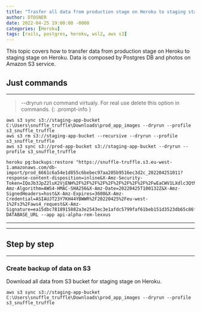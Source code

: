 ```yaml
---
title: "Trasfer all data from production stage on Heroku to staging stage (Postgres DB + S3 bucket)"
author: DTOSNER
date: 2022-04-25 19:00:00 -0000
categories: [Heroku]
tags: [rails, postgres, heroku, wsl2, aws s3]
---
```


This topic covers how to transfer data from production stage on Heroku to staging stage on Heroku. Data is composed by Postgres DB and photos on Amazon S3 service.


## Just commands
---

> --dryrun run command virtualy. For real use delete this option in commands.
{: .prompt-info }

```console
aws s3 sync s3://staging-app-bucket C:\Users\snuffle_truffle\Downloads\prod_app_images --dryrun --profile s3_snuffle_truffle
aws s3 rm s3://staging-app-bucket --recursive --dryrun --profile s3_snuffle_truffle
aws s3 sync s3://prod-app-bucket s3://staging-app-bucket --dryrun --profile s3_snuffle_truffle
```
```console
heroku pg:backups:restore "https://snuffle-truffle.s3.eu-west-1.amazonaws.com/db-import/prod_6661c6a54e1d855c6bebec97aa205b9516ec3d2c_202204251011?response-content-disposition=inline&X-Amz-Security-Token=IQoJb3JpZ2luX2VjENH%2F%2F%2F%2F%2F%2F%2F%2F%2F%2FwEaCWV1LXdlc3QtMiJIMEYCIQCKPEuAadtPTSABbCRN5ADCekDl3GUFhBZds05hS0u%2BtwIhALemKhtXDSY6tcxwCKwx8Neyr2Bwax3O2US%2F1NJS2dyHKoQDCIr%2F%2F%2F%2F%2F%2F%2F%2F%2F%2FwEQAxoMMjk1NTM2Njc0NzcyIgze7F0dj%2Fagd8wzb54q2AL1oFnbr3AIFY7%2BwihFp%2B9z5ZcBXhd5UggsHYN0572tx8825sH4dAjCEzBgFOd3JYYaRkDX5EWydcOpEAKLyiNam9agmZkzEU%2FyRpLmSSms8sEuFT1ZyvIFX4EDPjtO1dMAhF5qxQvsSdGbYq0rsL7g7jPar2vXmuWtx3QPWy%2B9BqVkzQvhn6%2BBSTDUav8DlDUj2iaoLQvRmZmbJJ5cqzYl5DSyGiiwzQGvpuPUWZjhdFyTFZZkBIYSh3YUnSQDFoaQT9Kok%2BNGs6iDMEzZLeWeLudXxnYpAThzb1q16VQfwInGpW3%2BRSuWUN5nuKacUejZINmGRi5Sjh9FzxBZmvfEgtWigw4E5tf8XpxhJw1ecdaY9Gt4UOvDKJmF3iFvhRKbVIdh%2FLEc2UuU4iQbf6%2FkQnsxBm%2Be8zM3PPaAf%2BBf4AQ%2FJaGWwnwDrtCFk7Y8OyvBGbL27JksNzD9tZmTBjqyAot0luC2%2FCn%2BtmE0WIVDZ%2F8VRjSdiWZEluznSUmV9jS%2B%2BB3V6AKEsXskZXxLnhIzmPMpqGqtDe3v%2BC50iEaZkK%2FW7ilXExJ%2Fj7SnqnerfXEHe%2FVSlAeetyIlpfDh%2FCFDcIxle%2Bnh0aTSp6vEhMtHwwXGk0vIbqbptu6Q5d7TTK0VexqXv8UcXhH8c6kblALTxSaZLVNuVgdfxFYQfLV9IQaQMZ1XoI3TDzJ9uBaHsed02%2F7jJgJBcNgC7q7wWYn9jTcQghlzznJBMjyw%2FQ%2BfRUF54zLYmPcDtr7lobLjHz04mebQEquiKGt2qxQj2iP5wj9dGUp2xT3ezJufQaVpUDKr6VziDnPWmyE3x6pYVOo04BOSVID9NQRQHlqPSX9y18I7i%2BBfGIjli59mMq1wNlx8og%3D%3D&X-Amz-Algorithm=AWS4-HMAC-SHA256&X-Amz-Date=20220425T100132Z&X-Amz-SignedHeaders=host&X-Amz-Expires=3600&X-Amz-Credential=ASIAUJT23Y7KH44YBWWR%2F20220425%2Feu-west-1%2Fs3%2Faws4_request&X-Amz-Signature=ea15dbc7818915882a3e2543ec3e1afdc5799faf61beb151d3523db65c86f449" DATABASE_URL --app api-alpha-rem-lexxus
```
---
---

## Step by step
---

### Create backup of data on S3

Download all data from S3 bucket for staging stage on Heroku.
```console
aws s3 sync s3://staging-app-bucket C:\Users\snuffle_truffle\Downloads\prod_app_images --dryrun --profile s3_snuffle_truffle
```
